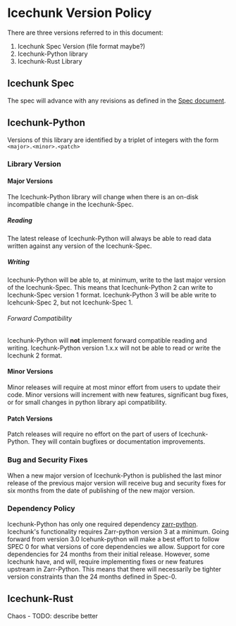 # Icechunk Version Policy


There are three versions referred to in this document:

1. Icechunk Spec Version (file format maybe?)
2. Icechunk-Python library
3. Icechunk-Rust Library


## Icechunk Spec

The spec will advance with any revisions as defined in the [Spec document](./spec.md).

## Icechunk-Python

Versions of this library are identified by a triplet of integers with the form `<major>.<minor>.<patch>`

### Library Version

#### Major Versions

The Icechunk-Python library will change when there is an on-disk incompatible change in the Icechunk-Spec.

##### Reading

The latest release of Icechunk-Python will always be able to read data written against any version of the Icechunk-Spec.

##### Writing

Icechunk-Python will be able to, at minimum, write to the last major version of the Icechunk-Spec. This means that Icechunk-Python  2 can write to Icechunk-Spec version 1 format. Icechunk-Python 3 will be able write to Icehcunk-Spec 2, but not Icechunk-Spec 1.


###### Forward Compatibility

Icechunk-Python will **not** implement forward compatible reading and writing. Icechunk-Python version 1.x.x will not be able to read or write the Icechunk 2 format.

#### Minor Versions

Minor releases will require at most minor effort from users to update their code. Minor versions will increment with new features, significant bug fixes, or for small changes in python library api compatibility.

#### Patch Versions

Patch releases will require no effort on the part of users of Icechunk-Python. They will contain bugfixes or documentation improvements.

### Bug and Security Fixes

When a new major version of Icechunk-Python is published the last minor release of the previous major version will receive bug and security fixes for six months from the date of publishing of the new major version.

### Dependency Policy

Icechunk-Python has only one required dependency [zarr-python](zarr.readthedocs.io). Icechunk's functionality requires Zarr-python version 3 at a minimum. Going forward from version 3.0 Icehunk-python will make a best effort to follow SPEC 0 for what versions of core dependencies we allow. Support for core dependencies for 24 months from their initial release.
However, some Icechunk have, and will, require implementing fixes or new features upstream in Zarr-Python. This means that there will necessarily be tighter version constraints than the 24 months defined in Spec-0.

## Icechunk-Rust

Chaos - TODO: describe better
